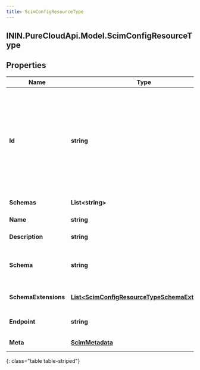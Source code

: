 ```yaml
---
title: ScimConfigResourceType
---
```

## ININ.PureCloudApi.Model.ScimConfigResourceType

## Properties

|Name | Type | Description | Notes|
|------------ | ------------- | ------------- | -------------|
| **Id** | **string** | The ID of the SCIM resource. Set by the service provider. caseExact is set to true. Mutability is set to readOnly. Returned is set to always. | [optional] |
| **Schemas** | **List&lt;string&gt;** | schemas supported | [optional] |
| **Name** | **string** | Resource name. | [optional] |
| **Description** | **string** | Resource description. | [optional] |
| **Schema** | **string** | The resource type&#39;s primary/base schema URI. | [optional] |
| **SchemaExtensions** | [**List&lt;ScimConfigResourceTypeSchemaExtension&gt;**](ScimConfigResourceTypeSchemaExtension.html) | Resource extension schemas | [optional] |
| **Endpoint** | **string** | Resource HTTP endpoint. | [optional] |
| **Meta** | [**ScimMetadata**](ScimMetadata.html) | Resource SCIM meta | [optional] |
{: class="table table-striped"}


